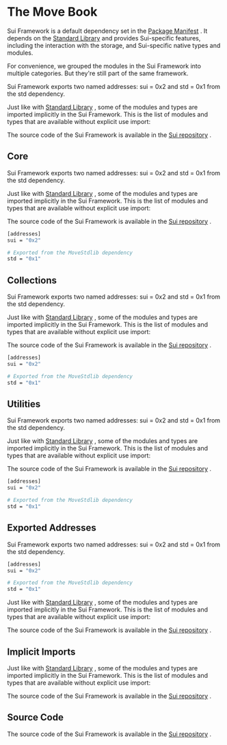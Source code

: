# The Move Book

Sui Framework is a default dependency set in the  [Package Manifest](./../concepts/manifest.html) . It
depends on the  [Standard Library](./../move-basics/standard-library.html)  and provides Sui-specific
features, including the interaction with the storage, and Sui-specific native types and modules.

For convenience, we grouped the modules in the Sui Framework into multiple categories. But they're
still part of the same framework.

Sui Framework exports two named addresses:  sui = 0x2  and  std = 0x1  from the std dependency.

Just like with  [Standard Library](./../move-basics/standard-library.html#implicit-imports) , some of
the modules and types are imported implicitly in the Sui Framework. This is the list of modules and
types that are available without explicit  use  import:

The source code of the Sui Framework is available in the
 [Sui repository](https://github.com/MystenLabs/sui/tree/main/crates/sui-framework/packages/sui-framework/sources) .

## Core

Sui Framework exports two named addresses:  sui = 0x2  and  std = 0x1  from the std dependency.

Just like with  [Standard Library](./../move-basics/standard-library.html#implicit-imports) , some of
the modules and types are imported implicitly in the Sui Framework. This is the list of modules and
types that are available without explicit  use  import:

The source code of the Sui Framework is available in the
 [Sui repository](https://github.com/MystenLabs/sui/tree/main/crates/sui-framework/packages/sui-framework/sources) .

```bash
[addresses]
sui = "0x2"

# Exported from the MoveStdlib dependency
std = "0x1"
```

## Collections

Sui Framework exports two named addresses:  sui = 0x2  and  std = 0x1  from the std dependency.

Just like with  [Standard Library](./../move-basics/standard-library.html#implicit-imports) , some of
the modules and types are imported implicitly in the Sui Framework. This is the list of modules and
types that are available without explicit  use  import:

The source code of the Sui Framework is available in the
 [Sui repository](https://github.com/MystenLabs/sui/tree/main/crates/sui-framework/packages/sui-framework/sources) .

```bash
[addresses]
sui = "0x2"

# Exported from the MoveStdlib dependency
std = "0x1"
```

## Utilities

Sui Framework exports two named addresses:  sui = 0x2  and  std = 0x1  from the std dependency.

Just like with  [Standard Library](./../move-basics/standard-library.html#implicit-imports) , some of
the modules and types are imported implicitly in the Sui Framework. This is the list of modules and
types that are available without explicit  use  import:

The source code of the Sui Framework is available in the
 [Sui repository](https://github.com/MystenLabs/sui/tree/main/crates/sui-framework/packages/sui-framework/sources) .

```bash
[addresses]
sui = "0x2"

# Exported from the MoveStdlib dependency
std = "0x1"
```

## Exported Addresses

Sui Framework exports two named addresses:  sui = 0x2  and  std = 0x1  from the std dependency.

```bash
[addresses]
sui = "0x2"

# Exported from the MoveStdlib dependency
std = "0x1"
```

Just like with  [Standard Library](./../move-basics/standard-library.html#implicit-imports) , some of
the modules and types are imported implicitly in the Sui Framework. This is the list of modules and
types that are available without explicit  use  import:

The source code of the Sui Framework is available in the
 [Sui repository](https://github.com/MystenLabs/sui/tree/main/crates/sui-framework/packages/sui-framework/sources) .

## Implicit Imports

Just like with  [Standard Library](./../move-basics/standard-library.html#implicit-imports) , some of
the modules and types are imported implicitly in the Sui Framework. This is the list of modules and
types that are available without explicit  use  import:

The source code of the Sui Framework is available in the
 [Sui repository](https://github.com/MystenLabs/sui/tree/main/crates/sui-framework/packages/sui-framework/sources) .

## Source Code

The source code of the Sui Framework is available in the
 [Sui repository](https://github.com/MystenLabs/sui/tree/main/crates/sui-framework/packages/sui-framework/sources) .